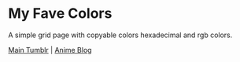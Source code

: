 <h1>My Fave Colors</h1>
A simple grid page with copyable colors hexadecimal and rgb colors.<p>
  
  <a href="https://todorokiscute.tumblr.com/tagged/blscoding" target="_blank">Main Tumblr</a> | <a href="https://bishonenlover.tumblr.com" target="_blank">Anime Blog</a>
